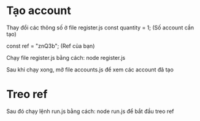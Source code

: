 # Tạo account
Thay đổi các thông số ở file register.js
const quantity = 1; (Số account cần tạo)

const ref = "znQ3b"; (Ref của bạn)

Chạy file register.js bằng cách: node register.js

Sau khi chạy xong, mở file accounts.js để xem các account đã tạo


# Treo ref
Sau đó chạy lệnh run.js bằng cách: node run.js để bắt đầu treo ref
